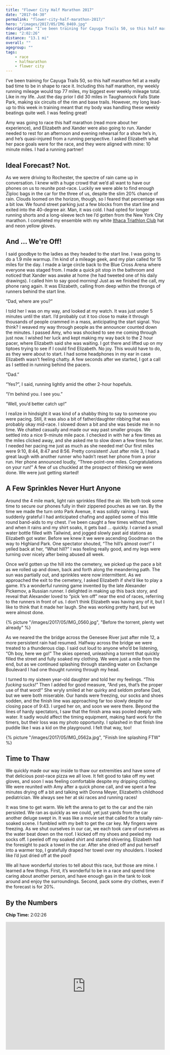 ```yaml
---
title: "Flower City Half Marathon 2017"
date: "2017-04-30"
permalink: "flower-city-half-marathon-2017/"
hero: "/images/2017/05/IMG_0469.jpg"
description: "I’ve been training for Cayuga Trails 50, so this half marathon fell at a really bad time to be in shape to race it. Including this half marathon, my weekly running mileage would top 77 miles, my biggest ever weekly mileage total."
time: "2:02:26"
distance: "13.1 mi"
overall: ""
agegroup: ""
tags:
    - race
    - halfmarathon
    - flower city
---
```


I’ve been training for Cayuga Trails 50, so this half marathon fell at a really bad time to be in shape to race it. Including this half marathon, my weekly running mileage would top 77 miles, my biggest ever weekly mileage total. Like in my life. Just the day prior I did 30 miles in Taughannock Falls State Park, making six circuits of the rim and base trails. However, my long lead-up to this week in training meant that my body was handling these weekly beatings quite well. I was feeling great!

Amy was going to race this half marathon (read more about her experience), and Elizabeth and Xander were also going to run. Xander needed to rest for an afternoon and evening rehearsal for a show he’s in, and he’s quasi-injured from a running perspective. I asked Elizabeth what her pace goals were for the race, and they were aligned with mine: 10 minute miles. I had a running partner!

## Ideal Forecast? Not.

As we were driving to Rochester, the spectre of rain came up in conversation. I knew with a huge crowd that we’d all want to have our phones on us to reunite post-race. Luckily we were able to find enough Ziploc bags in the car for the three of us, despite the slim 20% chance of rain. Clouds loomed on the horizon, though, so I feared that percentage was a bit low. We found street parking just a few blocks from the start line and exited into the 40-degree air. Man, it was cold. I had opted for longer running shorts and a long-sleeve tech tee I’d gotten from the New York City marathon. I completed my ensemble with my white [Ithaca Triathlon Club](https://ithacatriathlonclub.org/) hat and neon yellow gloves.

## And ... We're Off!

I said goodbye to the ladies as they headed to the start line. I was going to do a 1.9 mile warmup. I’m kind of a mileage geek, and my plan called for 15 miles for the day. I made a large circle back to the Blue Cross Arena where everyone was staged from. I made a quick pit stop in the bathroom and noticed that Xander was awake at home (he had tweeted one of his daily drawings). I called him to say good morning! Just as we finished the call, my phone rang again. It was Elizabeth, calling from deep within the throngs of runners behind the start line.

“Dad, where are you?”

I told her I was on my way, and looked at my watch. It was just under 5 minutes until the start. I’d probably cut it too close to make it through thousands of people crammed in a mass, anticipating the start signal. You think? I weaved my way through people as the announcer counted down the minutes. I passed Amy, who was shocked to see me coming through just now. I wished her luck and kept making my way back to the 2 hour pacer, where Elizabeth said she was waiting. I got there and lifted up on my tiptoes trying to see if I could find Elizabeth. No joy. This would have to do, as they were about to start. I had some headphones in my ear in case Elizabeth wasn’t feeling chatty. A few seconds after we started, I got a call as I settled in running behind the pacers.

“Dad.”

“Yes?”, I said, running lightly amid the other 2-hour hopefuls.

“I’m behind you. I see you.”

“Well, you’d better catch up!”

I realize in hindsight it was kind of a shabby thing to say to someone you were pacing. Still, it was also a bit of father/daughter ribbing that was probably okay mid-race. I slowed down a bit and she was beside me in no time. We chatted casually and made our way past smaller groups. We settled into a nice 9-minute mile pace. I checked in with her a few times as the miles clicked away, and she asked me to slow down a few times for her. I needed her pacing me just as much as she needed me! Our first miles were 9:10, 8:44, 8:47 and 8:56. Pretty consistent! Just after mile 3, I had a great laugh with another runner who hadn’t reset her phone from a prior run. Her phone announced loudly, “Three-point-one miles. Congratulations on your run!” A few of us chuckled at the prospect of thinking we were done. We were just getting started!

## A Few Sprinkles Never Hurt Anyone

Around the 4 mile mark, light rain sprinkles filled the air. We both took some time to secure our phones fully in their zippered pouches as we ran. By the time we made the turn onto Park Avenue, it was solidly raining. I was suddenly grateful I had anticipated chafing and applied some of this little round band-aids to my chest. I’ve been caught a few times without them, and when it rains and my shirt soaks, it gets bad … quickly. I carried a small water bottle filled with Tailwind, and jogged slowly past aid stations as Elizabeth got water. Before we knew it we were ascending Goodman on the way to Highland Park. One spectator shouted, “The hill’s almost over!” I yelled back at her, “What hill?” I was feeling really good, and my legs were turning over nicely after being abused all week.

Once we’d gotten up the hill into the cemetery, we picked up the pace a bit as we rolled up and down, back and forth along the meandering path. The sun was partially out, and sprinkles were now intermittent. As we approached the exit to the cemetery, I asked Elizabeth if she’d like to play a game. It’s a wonderful running game invented by the late Alexander Pickemov, a Russian runner. I delighted in making up this back story, and reveal that Alexander loved to “pick ‘em off” near the end of races, referring to the runners in front of us. I don’t think Elizabeth was having any of it, but I like to think that it made her laugh. She was working pretty hard, but we were almost done.

{% picture "/images/2017/05/IMG_0560.jpg", "Before the torrent, plenty wet already" %}

As we neared the the bridge across the Genesee River just after mile 12, a more persistent rain had resumed. Halfway across the bridge we were treated to a thunderous clap. I said out loud to anyone who’d be listening, “Oh boy, here we go!” The skies opened, unleashing a torrent that quickly filled the street and fully soaked my clothing. We were just a mile from the end, but as we continued splashing through standing water on Exchange Boulevard I had one thought running through my head.

I turned to my sixteen year-old daughter and told her my feelings. “This _fucking_ sucks!” Then I added for good measure, “And yes, that’s the proper use of that word!” She wryly smiled at her quirky and seldom profane Dad, but we were both miserable. Our hands were freezing, our socks and shoes sodden, and the finish line was approaching far too slowly despite our closing pace of 9:43. I urged her on, and soon we were there. Beyond the lines of hardy spectators, I saw that the finish area was pooled deeply with water. It sadly would affect the timing equipment, making hard work for the timers, but their loss was my photo opportunity. I splashed in that finish line puddle like I was a kid on the playground. I felt that way, too!

{% picture "/images/2017/05/IMG_0562a.jpg", "Finish line splashing FTW" %}

## Time to Thaw

We quickly made our way inside to thaw our extremities and have some of that delicious post-race pizza we all love. It felt good to take off my wet gloves, and soon I was feeling comfortable despite my dripping clothing. We were reunited with Amy after a quick phone call, and we spent a few minutes drying off a bit and talking with Donna Meyer, Elizabeth’s childhood pediatrician. We always see her at ski races and running races!

It was time to get warm. We left the arena to get to the car and the rain persisted. We ran as quickly as we could, yet just yards from the car another deluge swept in. It was like a movie set that called for a totally rain-soaked scene. I fumbled with my belt to get the car key. My fingers were freezing. As we shut ourselves in our car, we each took care of ourselves as the water beat down on the roof. I kicked off my shoes and peeled my socks off. I peeled off my soaked shirt and started shivering. Elizabeth had the foresight to pack a towel in the car. After she dried off and put herself into a warmer top, I gratefully draped her towel over my shoulders. I looked like I’d just dried off at the pool!

We all have wonderful stories to tell about this race, but those are mine. I learned a few things. First, it’s wonderful to be in a race and spend time caring about another person, and have enough gas in the tank to look around and enjoy the surroundings. Second, pack some dry clothes, even if the forecast is for 20%.

## By the Numbers

**Chip Time:** 2:02:26

<iframe src="https://www.strava.com/activities/964815183/embed/c9efa960350de7a20c701f345c67cb7bfc62a452" width="100%" height="405" frameborder="0" scrolling="no"></iframe>
